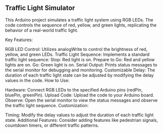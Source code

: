 ## Traffic Light Simulator

This Arduino project simulates a traffic light system using RGB LEDs. The code controls the sequence of red, yellow, and green lights, replicating the behavior of a real-world traffic light.

Key Features:

RGB LED Control: Utilizes analogWrite to control the brightness of red, yellow, and green LEDs.
Traffic Light Sequence: Implements a standard traffic light sequence:
Stop: Red light is on.
Prepare to Go: Red and yellow lights are on.
Go: Green light is on.
Serial Output: Prints status messages to the serial monitor for debugging and monitoring.
Customizable Delay: The duration of each traffic light state can be adjusted by modifying the delay values in the code.
How to Use:

Hardware: Connect RGB LEDs to the specified Arduino pins (redPin, bluePin, greenPin).
Upload Code: Upload the code to your Arduino board.
Observe: Open the serial monitor to view the status messages and observe the traffic light sequence.
Customization:

Timing: Modify the delay values to adjust the duration of each traffic light state.
Additional Features: Consider adding features like pedestrian signals, countdown timers, or different traffic patterns.

